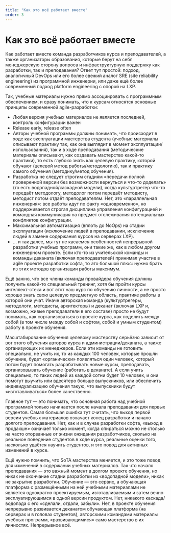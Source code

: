 ```yaml
---
title: "Как это всё работает вместе"
order: 3
---
```


# Как это всё работает вместе

Как работает вместе команда разработчиков курса и преподавателей, а также организаторы образования, которые берут на себя менеджерскую сторону вопроса и инфраструктурную поддержку как разработки, так и преподавания? Ответ тут простой: подход, аналогичный DevOps или его более свежий аналог SRE (site reliability engineering) из программной инженерии, или даже ещё более современный подход platform engineering с опорой на LXP.

Так, учебные материалы нужно прямо ассоциировать с программным обеспечением, и сразу понимать, что к курсам относятся основные принципы современной agile-разработки:

* Любая версия учебных материалов не является последней, контроль конфигурации важен
* Release early, release often
* Авторы учебной программы должны понимать, что происходит в ходе как эксплуатации мастерства студента (учебные материалы описывают практику так, как она выглядит в момент эксплуатации/использования), так и в ходе преподавания (методические материалы описывают, как создавать мастерство какой-то практики), то есть глубоко знать как целевую практику, которой обучают (целевой метод работы/методологию), так и практику самого обучения (методику/метод обучения).
* Разработка не следует строгим стадиям «передачи полной проверенной версии без возможности вернуться и что-то доделать» (то есть водопадной/каскадной модели), когда культуртрегер что-то передаёт методологу, методолог потом передаёт методисту, методист потом отдаёт преподавателям. Нет, это «параллельная инженерия»: все работы идут по факту «одновременно», но поддерживается строгая дисциплина управления конфигурацией и командная коммуникация на предмет отслеживания потенциальных конфликтов конфигурации.
* Максимальная автоматизация (вплоть до NoOps) на стадии эксплуатации (исключение людей в преподавании, исключение людей в замене содержания курсов на серверах LXP).
* … и так далее, мы тут не касаемся особенностей непрерывной разработки учебных программ, они такие же, как в любом другом инженерном проекте. Если кто-то из учительской команды и команды деканата (включая преподавателей) принимал участие в agile проекте разработки софта, то это большой плюс: нужно брать из этих методов организации работы максимум.

Ещё важно, что все члены команды провайдера обучения должны получить какой-то специальный тренинг, хотя бы пройти курсы интеллект-стека и вот этот наш курс по обучению личности, а не просто хорошо знать свою целевую предметную область, практике работы в которой они учат. Иначе авторская команда (культуртрегеры, методологи, методисты, архитекторы) и деканат (включая LXP и, возможно, живые преподаватели в его составе) просто не будут понимать, как сорганизоваться в проекте курса, как поделить между собой (в том числе между собой и софтом, собой и умным студентом) работу в проекте обучения.

Масштабирование обучения целевому мастерству серьёзно зависит от вот этого обучения авторов курса и администрации/деканата, а также организующих их менеджеров. Если эти команды не готовить специально, не учить их, то из каждых 100 человек, которые прошли обучение, будет «органически» появляться один человек, который потом будет помогать разрабатывать новые курсы, преподавать, организовывать обучение (работать в деканате). А если учить специально, то таких людей из каждой сотни будет 10 человек, и они помогут выучить или вдесятеро больше выпускников, или обеспечить индивидуализацию обучения такую, что выпускники будут «изготавливаться» более качественно.

Главное тут — это понимать, что основная работа над учебной программой только начинается после начала преподавания для первых студентов. Самая большая ошибка тут считать, что выход первой версии учебных материалов означает конец разработки и начало долгого преподавания. Нет, как и в случае разработки софта, «выход в продакшн» означает только момент, когда опираться можно не столько на часто оторванные от жизни ожидания разработчиков, сколько на реальное поведение студентов в ходе курса, реальные оценки того, насколько удаётся научить студентов, и это повод для активных изменений в курсе.

Ещё нужно помнить, что SoTA мастерства меняется, и это тоже повод для изменений в содержании учебных материалов. Так что начало преподавания — это важный момент в долгом проекте обучения, но никак не окончание стадии разработки из «водопадной модели», никак не закрытие разработки. Обучение — это сервис, а обучающая платформа с размещёнными на ней учебными материалами не является однократно проектируемым, изготавливаемым и затем вечно эксплуатирующимся в одной версии продуктом. Нет, никакого каскада/водопада с его «сделали, отдали, забыли». Нет, в проекте обучения непрерывно развивается деканатом обучающая платформа (на серверах и в головах студентов), авторскими командами материалы учебных программ, «развивающимися» само мастерство в их личностях. Непрерывное всё.
